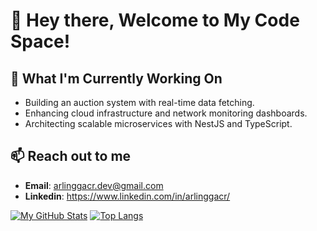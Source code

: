 # 🚀 Hey there, Welcome to My Code Space!
## 🌱 What I'm Currently Working On

- Building an auction system with real-time data fetching.
- Enhancing cloud infrastructure and network monitoring dashboards.
- Architecting scalable microservices with NestJS and TypeScript.

## 📫 Reach out to me

- **Email**: arlinggacr.dev@gmail.com
- **Linkedin**: https://www.linkedin.com/in/arlinggacr/
  
[![My GitHub Stats](https://github-readme-stats.vercel.app/api?username=arlinggacr&show_icons=true&theme=dark&hide=prs,issues,contribs&show=reviews&hide_border=true&hide_title=true&bg_color=00000000&rank_icon=percentile)](https://github.com/anuraghazra/github-readme-stats) 
[![Top Langs](https://github-readme-stats.vercel.app/api/top-langs/?username=arlinggacr&layout=compact&theme=dark&hide_border=true&hide_title=true&bg_color=00000000)](https://github.com/anuraghazra/github-readme-stats)
